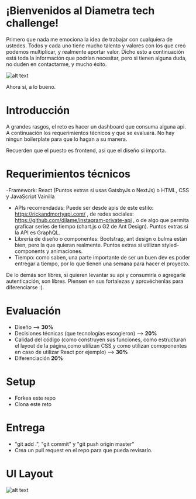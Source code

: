 # ¡Bienvenidos al Diametra tech challenge!

Primero que nada me emociona la idea de trabajar con cualquiera de ustedes. Todos y cada uno tiene mucho talento y valores con los que creo podemos multiplicar, y realmente aportar valor. Dicho esto a continuación está toda la información que podrían necesitar, pero si tienen alguna duda, no duden en contactarme, y mucho éxito.

![alt text](https://media.giphy.com/media/a0h7sAqON67nO/giphy.gif)

Ahora sí, a lo bueno.

# Introducción
A grandes rasgos, el reto es hacer un dashboard que consuma alguna api. A continuación los requerimientos técnicos y que se evaluará. No hay ningun boilerplate para que lo hagan a su manera.

Recuerden que el puesto es frontend, así que el diseño si importa.

# Requerimientos técnicos

-Framework: React (Puntos extras si usas GatsbyJs o NextJs) o HTML, CSS y JavaScript Vainilla
- APIs recomendadas: Puede ser desde apis de este estilo: https://rickandmortyapi.com/ , de redes sociales: https://github.com/dilame/instagram-private-api , o de algo que permita graficar series de tiempo (chart.js o G2 de Ant Design). Puntos extras si la API es GraphQL.
- Librería de diseño o componentes: Bootstrap, ant design o bulma están bien, pero la que quieran realmente. Puntos extras si utilizan styled-components y animaciones.
- Tiempo: como saben, una parte importante de ser un buen dev es poder entregar a tiempo, por lo que tienen una semana para hacer el proyecto.

De lo demás son libres, si quieren levantar su api y consumirla o agregarle autenticación, son libres. Piensen en sus fortalezas y aprovéchenlas para diferenciarse :).

# Evaluación

- Diseño --> **30%**
- Decisiones técnicas (que tecnologías escogieron) --> **20%**
- Calidad del código (como construyen sus funciones, como estructuran el layout de la página,como utilizan CSS y como utilizan comoponentes en caso de utilizar React por ejemplo) --> **30%**
- Diferenciación **20%**

# Setup

- Forkea este repo
- Clona este reto

# Entrega

- "git add .", "git commit" y "git push origin master"
- Crea un pull request en el repo para que pueda revisarlo.


# UI Layout
![alt text](https://res.cloudinary.com/dj7niyti6/image/upload/v1590523613/IronhackImgs/diametra-tech-challenge_zwiczq.png)

